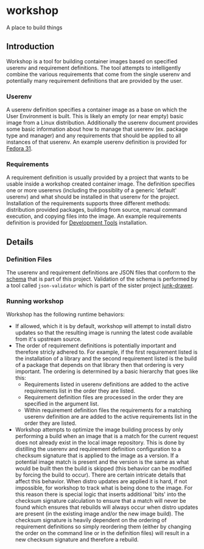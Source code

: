# workshop
A place to build things

## Introduction
Workshop is a tool for building container images based on specified userenv and requirement definitions.  The tool attempts to intelligently combine the various requirements that come from the single userenv and potentially many requirement definitions that are provided by the user.

### Userenv
A userenv definition specifies a container image as a base on which the User Environment is built.  This is likely an empty (or near empty) basic image from a Linux distribution.  Additionally the userenv document provides some basic information about how to manage that userenv (ex. package type and manager) and any requirements that should be applied to all instances of that userenv.  An example userenv definition is provided for [Fedora 31](userenvs/fedora31.json).

### Requirements
A requirement definition is usually provided by a project that wants to be usable inside a workshop created container image.  The definition specifies one or more userenvs (including the possiblity of a generic 'default' userenv) and what should be installed in that userenv for the project.  Installation of the requirements supports three different methods: distribution provided packages, building from source, manual command execution, and copying files into the image.  An example requirements definition is provided for [Development Tools](requirements/development-tools.json) installation.

## Details

### Definition Files
The userenv and requirement definitions are JSON files that conform to the [schema](schema.json) that is part of this project.  Validation of the schema is performed by a tool called `json-validator` which is part of the sister project [junk-drawer](https://github.com/perftool-incubator/junk-drawer).

### Running workshop
Workshop has the following runtime behaviors:

- If allowed, which it is by default, workshop will attempt to install distro updates so that the resulting image is running the latest code available from it's upstream source.
- The order of requirement definitions is potentially important and therefore stricly adhered to.  For example, if the first requirement listed is the installation of a library and the second requirement listed is the build of a package that depends on that library then that ordering is very important.  The ordering is determined by a basic hierarchy that goes like this:
  - Requirements listed in userenv definitions are added to the active requirements list in the order they are listed.
  - Requirement definition files are processed in the order they are specified in the argument list.
  - Within requirement definition files the requirements for a matching userenv definition are are added to the active requirements list in the order they are listed.
- Workshop attempts to optimize the image building process by only performing a build when an image that is a match for the current request does not already exist in the local image repository.  This is done by distilling the userenv and requirement definition configuration to a checksum signature that is applied to the image as a version.  If a potential image match is present and the version is the same as what would be built then the build is skipped (this behavior can be modified by forcing the build to occur).  There are certain intricate details that affect this behavior.  When distro updates are applied it is hard, if not impossible, for workshop to track what is being done to the image.  For this reason there is special logic that inserts additional 'bits' into the checksum signature calculation to ensure that a match will never be found which ensures that rebuilds will always occur when distro updates are present (in the existing image and/or the new image build).  The checksum signature is heavily dependent on the ordering of requirement definitions so simply reordering them (either by changing the order on the command line or in the definition files) will result in a new checksum signature and therefore a rebuild.
